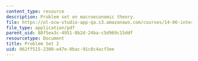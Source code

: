 ```yaml
---
content_type: resource
description: Problem set on macroeconomic theory.
file: https://ol-ocw-studio-app-qa.s3.amazonaws.com/courses/14-06-intermediate-macroeconomic-theory-spring-2003/062ff5152300e47e0bac91c8c4acf3ee_1406ps2.pdf
file_type: application/pdf
parent_uid: 88f5ea3c-4951-8b2d-24ba-c5d969c15ddf
resourcetype: Document
title: Problem Set 2
uid: 062ff515-2300-e47e-0bac-91c8c4acf3ee
---
```

